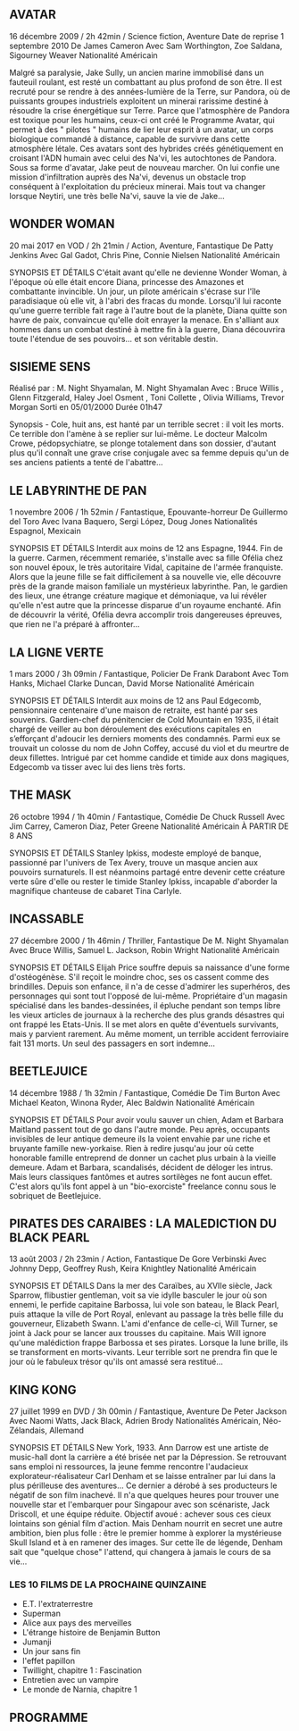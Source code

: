 ## AVATAR

16 décembre 2009 / 2h 42min / Science fiction, Aventure
Date de reprise 1 septembre 2010
De James Cameron
Avec Sam Worthington, Zoe Saldana, Sigourney Weaver
Nationalité Américain

Malgré sa paralysie, Jake Sully, un ancien marine immobilisé dans un fauteuil roulant, est resté un combattant au plus profond de son être. Il est recruté pour se rendre à des années-lumière de la Terre, sur Pandora, où de puissants groupes industriels exploitent un minerai rarissime destiné à résoudre la crise énergétique sur Terre. Parce que l'atmosphère de Pandora est toxique pour les humains, ceux-ci ont créé le Programme Avatar, qui permet à des " pilotes " humains de lier leur esprit à un avatar, un corps biologique commandé à distance, capable de survivre dans cette atmosphère létale. Ces avatars sont des hybrides créés génétiquement en croisant l'ADN humain avec celui des Na'vi, les autochtones de Pandora.
Sous sa forme d'avatar, Jake peut de nouveau marcher. On lui confie une mission d'infiltration auprès des Na'vi, devenus un obstacle trop conséquent à l'exploitation du précieux minerai. Mais tout va changer lorsque Neytiri, une très belle Na'vi, sauve la vie de Jake...

## WONDER WOMAN

20 mai 2017 en VOD / 2h 21min / Action, Aventure, Fantastique
De Patty Jenkins
Avec Gal Gadot, Chris Pine, Connie Nielsen
Nationalité Américain

SYNOPSIS ET DÉTAILS
C'était avant qu'elle ne devienne Wonder Woman, à l'époque où elle était encore Diana, princesse des Amazones et combattante invincible. Un jour, un pilote américain s'écrase sur l'île paradisiaque où elle vit, à l'abri des fracas du monde. Lorsqu'il lui raconte qu'une guerre terrible fait rage à l'autre bout de la planète, Diana quitte son havre de paix, convaincue qu'elle doit enrayer la menace. En s'alliant aux hommes dans un combat destiné à mettre fin à la guerre, Diana découvrira toute l'étendue de ses pouvoirs… et son véritable destin.

## SISIEME SENS

Réalisé par : M. Night Shyamalan, M. Night Shyamalan
Avec : Bruce Willis , Glenn Fitzgerald, Haley Joel Osment , Toni Collette , Olivia Williams, Trevor Morgan
Sorti en
05/01/2000
Durée
01h47

Synopsis - Cole, huit ans, est hanté par un terrible secret : il voit les morts. Ce terrible don l'amène à se replier sur lui-même. Le docteur Malcolm Crowe, pédopsychiatre, se plonge totalement dans son dossier, d'autant plus qu'il connaît une grave crise conjugale avec sa femme depuis qu'un de ses anciens patients a tenté de l'abattre...

## LE LABYRINTHE DE PAN

1 novembre 2006 / 1h 52min / Fantastique, Epouvante-horreur
De Guillermo del Toro
Avec Ivana Baquero, Sergi López, Doug Jones
Nationalités Espagnol, Mexicain

SYNOPSIS ET DÉTAILS
Interdit aux moins de 12 ans
Espagne, 1944. Fin de la guerre.
Carmen, récemment remariée, s'installe avec sa fille Ofélia chez son nouvel époux, le très autoritaire Vidal, capitaine de l'armée franquiste.
Alors que la jeune fille se fait difficilement à sa nouvelle vie, elle découvre près de la grande maison familiale un mystérieux labyrinthe. Pan, le gardien des lieux, une étrange créature magique et démoniaque, va lui révéler qu'elle n'est autre que la princesse disparue d'un royaume enchanté.
Afin de découvrir la vérité, Ofélia devra accomplir trois dangereuses épreuves, que rien ne l'a préparé à affronter...

## LA LIGNE VERTE

1 mars 2000 / 3h 09min / Fantastique, Policier
De Frank Darabont
Avec Tom Hanks, Michael Clarke Duncan, David Morse
Nationalité Américain

SYNOPSIS ET DÉTAILS
Interdit aux moins de 12 ans
Paul Edgecomb, pensionnaire centenaire d'une maison de retraite, est hanté par ses souvenirs. Gardien-chef du pénitencier de Cold Mountain en 1935, il était chargé de veiller au bon déroulement des exécutions capitales en s’efforçant d'adoucir les derniers moments des condamnés. Parmi eux se trouvait un colosse du nom de John Coffey, accusé du viol et du meurtre de deux fillettes. Intrigué par cet homme candide et timide aux dons magiques, Edgecomb va tisser avec lui des liens très forts.

## THE MASK

26 octobre 1994 / 1h 40min / Fantastique, Comédie
De Chuck Russell
Avec Jim Carrey, Cameron Diaz, Peter Greene
Nationalité Américain
À PARTIR DE 8 ANS

SYNOPSIS ET DÉTAILS
Stanley Ipkiss, modeste employé de banque, passionné par l'univers de Tex Avery, trouve un masque ancien aux pouvoirs surnaturels. Il est néanmoins partagé entre devenir cette créature verte sûre d'elle ou rester le timide Stanley Ipkiss, incapable d'aborder la magnifique chanteuse de cabaret Tina Carlyle.

## INCASSABLE

27 décembre 2000 / 1h 46min / Thriller, Fantastique
De M. Night Shyamalan
Avec Bruce Willis, Samuel L. Jackson, Robin Wright
Nationalité Américain

SYNOPSIS ET DÉTAILS
Elijah Price souffre depuis sa naissance d'une forme d'ostéogénèse. S'il reçoit le moindre choc, ses os cassent comme des brindilles. Depuis son enfance, il n'a de cesse d'admirer les superhéros, des personnages qui sont tout l'opposé de lui-même. Propriétaire d'un magasin spécialisé dans les bandes-dessinées, il épluche pendant son temps libre les vieux articles de journaux à la recherche des plus grands désastres qui ont frappé les Etats-Unis. Il se met alors en quête d'éventuels survivants, mais y parvient rarement.
Au même moment, un terrible accident ferroviaire fait 131 morts. Un seul des passagers en sort indemne...

## BEETLEJUICE

14 décembre 1988 / 1h 32min / Fantastique, Comédie
De Tim Burton
Avec Michael Keaton, Winona Ryder, Alec Baldwin
Nationalité Américain

SYNOPSIS ET DÉTAILS
Pour avoir voulu sauver un chien, Adam et Barbara Maitland passent tout de go dans l'autre monde. Peu après, occupants invisibles de leur antique demeure ils la voient envahie par une riche et bruyante famille new-yorkaise. Rien à redire jusqu'au jour où cette honorable famille entreprend de donner un cachet plus urbain à la vieille demeure. Adam et Barbara, scandalisés, décident de déloger les intrus. Mais leurs classiques fantômes et autres sortilèges ne font aucun effet. C'est alors qu'ils font appel à un "bio-exorciste" freelance connu sous le sobriquet de Beetlejuice.

## PIRATES DES CARAIBES : LA MALEDICTION DU BLACK PEARL

13 août 2003 / 2h 23min / Action, Fantastique
De Gore Verbinski
Avec Johnny Depp, Geoffrey Rush, Keira Knightley
Nationalité Américain

SYNOPSIS ET DÉTAILS
Dans la mer des Caraïbes, au XVIIe siècle, Jack Sparrow, flibustier gentleman, voit sa vie idylle basculer le jour où son ennemi, le perfide capitaine Barbossa, lui vole son bateau, le Black Pearl, puis attaque la ville de Port Royal, enlevant au passage la très belle fille du gouverneur, Elizabeth Swann. L'ami d'enfance de celle-ci, Will Turner, se joint à Jack pour se lancer aux trousses du capitaine.
Mais Will ignore qu'une malédiction frappe Barbossa et ses pirates. Lorsque la lune brille, ils se transforment en morts-vivants. Leur terrible sort ne prendra fin que le jour où le fabuleux trésor qu'ils ont amassé sera restitué...

## KING KONG

27 juillet 1999 en DVD / 3h 00min / Fantastique, Aventure
De Peter Jackson
Avec Naomi Watts, Jack Black, Adrien Brody
Nationalités Américain, Néo-Zélandais, Allemand

SYNOPSIS ET DÉTAILS
New York, 1933. Ann Darrow est une artiste de music-hall dont la carrière a été brisée net par la Dépression. Se retrouvant sans emploi ni ressources, la jeune femme rencontre l'audacieux explorateur-réalisateur Carl Denham et se laisse entraîner par lui dans la plus périlleuse des aventures...
Ce dernier a dérobé à ses producteurs le négatif de son film inachevé. Il n'a que quelques heures pour trouver une nouvelle star et l'embarquer pour Singapour avec son scénariste, Jack Driscoll, et une équipe réduite. Objectif avoué : achever sous ces cieux lointains son génial film d'action.
Mais Denham nourrit en secret une autre ambition, bien plus folle : être le premier homme à explorer la mystérieuse Skull Island et à en ramener des images. Sur cette île de légende, Denham sait que "quelque chose" l'attend, qui changera à jamais le cours de sa vie...


### LES 10 FILMS DE LA PROCHAINE QUINZAINE

- E.T. l'extraterrestre
- Superman
- Alice aux pays des merveilles
- L'étrange histoire de Benjamin Button
- Jumanji
- Un jour sans fin
- l'effet papillon
- Twillight, chapitre 1 : Fascination
- Entretien avec un vampire
- Le monde de Narnia, chapitre 1
  

## PROGRAMME


